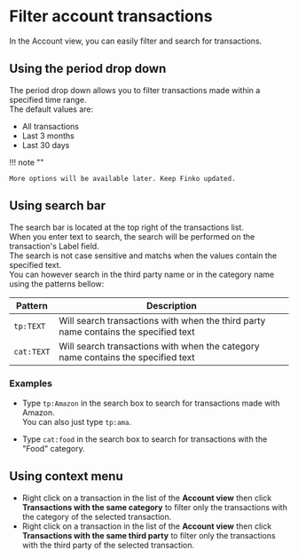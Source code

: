 ﻿# Filter account transactions


In the Account view, you can easily filter and search for transactions.

## Using the period drop down

The period drop down allows you to filter transactions made within a specified time range.  
The default values are:  

* All transactions
* Last 3 months
* Last 30 days

!!! note ""

    More options will be available later. Keep Finko updated.

## Using search bar

The search bar is located at the top right of the transactions list.  
When you enter text to search, the search will be performed on the transaction's Label field.  
The search is not case sensitive and matchs when the values contain the specified text.  
You can however search in the third party name or in the category name using the patterns bellow:

| Pattern    | Description                                                                         |
|------------|-------------------------------------------------------------------------------------|
| `tp:TEXT`  | Will search transactions with when the third party name contains the specified text |
| `cat:TEXT` | Will search transactions with when the category name contains the specified text    |

### Examples

* Type `tp:Amazon` in the search box to search for transactions made with Amazon.  
You can also just type `tp:ama`.

* Type `cat:food` in the search box to search for transactions with the "Food" category.

## Using context menu


* Right click on a transaction in the list of the **Account view** then click **Transactions with the same category** to filter only the transactions with the category of the selected transaction.
* Right click on a transaction in the list of the **Account view** then click **Transactions with the same third party** to filter only the transactions with the third party of the selected transaction.
